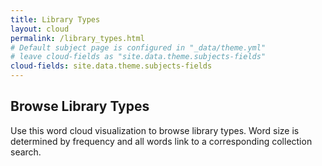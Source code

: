 ```yaml
---
title: Library Types
layout: cloud
permalink: /library_types.html
# Default subject page is configured in "_data/theme.yml"
# leave cloud-fields as "site.data.theme.subjects-fields"
cloud-fields: site.data.theme.subjects-fields
---
```


## Browse Library Types

Use this word cloud visualization to browse library types.
Word size is determined by frequency and all words link to a corresponding collection search.
